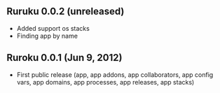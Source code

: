 ## Ruruku 0.0.2  (unreleased)

* Added support os stacks
* Finding app by name

## Ruroku 0.0.1 (Jun 9, 2012)

* First public release (app, app addons, app collaborators, app config
  vars, app domains, app processes, app releases, app stacks)
